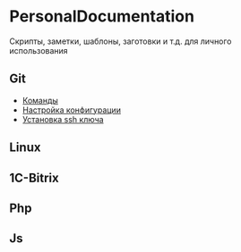 # PersonalDocumentation
Скрипты, заметки, шаблоны, заготовки и т.д. для личного использования

## Git
- [Команды](https://github.com/IKarshev/PersonalDocumentation/blob/main/git/command.md)
- [Настройка конфигурации](https://github.com/IKarshev/PersonalDocumentation/blob/main/git/config.md)
- [Установка ssh ключа](https://github.com/IKarshev/PersonalDocumentation/blob/main/git/ssh_key.md)


## Linux

## 1C-Bitrix

## Php

## Js